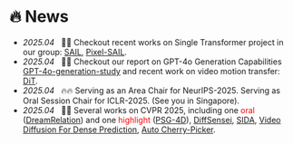# 🔥 News

- *2025.04*  &nbsp; 🎉🎉 Checkout recent works on Single Transformer project in our group: [SAIL](https://arxiv.org/abs/2504.10462), [Pixel-SAIL](https://arxiv.org/abs/2504.10465).
- *2025.04*  &nbsp; 🎉🎉 Checkout our report on GPT-4o Generation Capabilities [GPT-4o-generation-study](https://arxiv.org/abs/2504.05979) and recent work on video motion transfer: [DiT](https://arxiv.org/abs/2503.17350).
- *2025.04*  &nbsp; 🔥🔥 Serving as an Area Chair for NeurIPS-2025. Serving as Oral Session Chair for ICLR-2025. (See you in Singapore).
- *2025.04*  &nbsp; 🎉🎉 Several works on CVPR 2025, including one <span style="color:red">oral</span> ([DreamRelation](https://arxiv.org/pdf/2410.23280)) and one <span style="color:red">highlight</span> ([PSG-4D](https://arxiv.org/abs/2503.15019)), [DiffSensei](https://arxiv.org/abs/2412.07589), [SIDA](https://arxiv.org/abs/2412.04292), [Video Diffusion For Dense Prediction](https://arxiv.org/abs/2503.09344), [Auto Cherry-Picker](https://arxiv.org/abs/2406.20085).



[//]: # (- *2025.01*  &nbsp; 🔥🔥 Release a new MLLM benchmark, [MMVM]&#40;https://arxiv.org/abs/2501.04670&#41;, [project page]&#40;https://zhouyiks.github.io/projects/CoLVA/&#41;, which explores visual correspondence shortcomings of current MMLMs.)

[//]: # (- *2025.01*  &nbsp;🎉🎉 Several works are accepted by ICLR-2025, including one <span style="color:red">oral</span> and one <span style="color:red">spotlight</span>.)

[//]: # (- *2024.12*  &nbsp; 🔥🔥 Serving as an Area Chair for both ICML-2025 and ICCV-2025!)

[//]: # (- *2024.12*  &nbsp;🎉🎉 Several works on AAAI-2025 and 3DV-2025. [Point Cloud Mamba]&#40;https://arxiv.org/abs/2403.00762&#41;, [Point RWKV]&#40;https://arxiv.org/abs/2405.15214&#41;, [LDM-Seg]&#40;https://arxiv.org/abs/2403.09616&#41;, [ReasonSeg3D]&#40;https://arxiv.org/abs/2405.17427&#41;.)

[//]: # (- *2024.09*  &nbsp;🎉🎉 Several works on NeurIPS-2024. [OMG-LLaVA]&#40;https://arxiv.org/abs/2406.19389&#41;, [MotionBooth]&#40;https://arxiv.org/abs/2406.17758&#41; &#40;<span style="color:red">spotlight</span>&#41;, [SemFlow]&#40;https://arxiv.org/abs/2405.20282&#41;, [MamabaAD]&#40;https://arxiv.org/abs/2404.06564&#41;. Thanks for all co-authors' help!)

[//]: # (- *2024.07*  &nbsp;🎉🎉 Our Transformer Survey is finally accepted by T-PAMI. [Arxiv]&#40;https://arxiv.org/abs/2304.09854&#41;.)

[//]: # (- *2024.07*:  🔥🔥 The training code of Edge-SAM and corresponding app, "Cutcha" in IOS shop, are available now, [link]&#40;https://apps.apple.com/us/app/cutcha-photo/id6478521132&#41;. [Code]&#40;https://github.com/chongzhou96/EdgeSAM&#41;.)

[//]: # (- *2024.07*： 🔥🔥 Checkout our recent Universal Dense MLLM Model, OMG-LLaVA, [project]&#40;https://lxtgh.github.io/project/omg_llava/&#41;, [code]&#40;https://github.com/lxtGH/OMG-Seg/tree/main/omg_llava&#41;.)

[//]: # (- *2024.07*： &nbsp;🎉🎉 [DVIS-DAQ]&#40;https://zhang-tao-whu.github.io/projects/DVIS_DAQ/&#41;, [Open-Vocabulary SAM]&#40;https://www.mmlab-ntu.com/project/ovsam/&#41;, [FaceAdapter]&#40;https://github.com/FaceAdapter/Face-Adapter&#41;, and [GenView]&#40;https://arxiv.org/pdf/2403.12003&#41; are accepted by ECCV-2024. All code and models are released.)

[//]: # (- *2024.06*： 🔥🔥 Checkout our recent works on MLLM and new architecture design, [OMG-LLaVA]&#40;https://arxiv.org/abs/2406.19389&#41;, [RWKV-SAM]&#40;https://arxiv.org/abs/2406.19369&#41;, [MotionBooth]&#40;https://arxiv.org/abs/2406.17758&#41;, [SeTok]&#40;https://arxiv.org/abs/2406.05127&#41; and [Reason3D]&#40;https://arxiv.org/abs/2405.17427&#41;.)

[//]: # (- *2024.06*： 🔥🔥 Checkout our recent works on diffusion models, [MotionBooth]&#40;https://arxiv.org/abs/2406.17758&#41;, [SemFlow]&#40;&#41;.)

[//]: # (- *2024.04*： 🔥🔥 Checkout our new video segmentation work [DVIS-DAQ]&#40;https://arxiv.org/abs/2404.00086&#41;, which achieves the new state-of-the-art results on multiple video segmentation benchmarks.)

[//]: # (- *2024.04*： 🔥🔥 Checkout [Point Cloud Mamba]&#40;https://arxiv.org/abs/2403.00762&#41;, the first SSMs-model that performs better than PointMLP and PointTransformer!)

[//]: # (- *2024.03*： 🔥🔥 The codebase of OMG-Seg is open-sourced! [link]&#40;https://github.com/lxtGH/OMG-Seg&#41;. This is the first codebase support joint image/video/multi-data/interactive segmentation co-training and testing!)

[//]: # (- *2024.03*： &nbsp;🎉🎉 Give a talk of open-world segmentation &#40;Beyond SAM&#41; at [VALSE]&#40;http://valser.org/&#41;, [Slides]&#40;../../project/paper_local/xiangtai_valse_talk_3_20_2024.pdf&#41; [Video]&#40;https://www.bilibili.com/video/BV1PZ421b7U7/?spm_id_from=333.337.search-card.all.click&vd_source=6bb672e5bcff6f43a998d1ba30743967&#41;.)

[//]: # (- *2024.02*： &nbsp;🎉🎉 OMG-Seg is accepted by CVPR-24. Along with OMG-Seg, five works are accepted by CVPR-24! [BA-SAM]&#40;https://arxiv.org/abs/2401.02317&#41;, [RTMO]&#40;https://arxiv.org/abs/2312.07526&#41;, [Skeleton-in-Context]&#40;https://arxiv.org/abs/2312.03703&#41;, and [language-driven video inpainting]&#40;https://arxiv.org/abs/2401.10226&#41;. )

[//]: # (- *2024.02*: Checkout several recent works on segmentation and recognition, [OMG-Seg]&#40;https://arxiv.org/abs/2401.10229&#41;, [Open-Vocabulary SAM]&#40;https://arxiv.org/abs/2401.02955&#41; and [RAP-SAM]&#40;https://arxiv.org/abs/2401.10228&#41;.)

[//]: # (- *2024.01*: &nbsp;🎉🎉 <a href="https://arxiv.org/abs/2306.15880"> Our survey </a> on Open Vocabulary Learning is accepted by T-PAMI.)

[//]: # (- *2023.12*: Checkout [EdgeSAM]&#40;https://arxiv.org/abs/2312.06660&#41;, a mobile SAM that can run on iPhone! )

[//]: # (- *2023.10*: Checkout our recent works on Open-Vocabulary Detection and Segmentation. [DST-Det]&#40;https://arxiv.org/abs/2310.01393&#41;, [CLIPSelf]&#40;https://arxiv.org/abs/2310.01403&#41;, [MosaicFusion]&#40;https://arxiv.org/abs/2309.13042&#41;.)

[//]: # (- *2023.09*: &nbsp;🎉🎉 Two NeurIPS Paper are accepted as SpotLight. PSG4D and Point-In-Context.)
[//]: # (- *2023.08*: Give a talk of video segmentation at [VALSE]&#40;http://valser.org/&#41; and [Slides]&#40;../../project/paper_local/talk-valse-8-30-2023.pdf&#41;.)

[//]: # (- *2023.07*: &nbsp;🎉🎉 Three paper in ICCV-23: Tube-Link, Betrayed Caption and EMO-Net. One Oral Paper in ICCV-23 workshop. See you in Paris!!  SFNet-Lite is accepted by IJCV.)

[//]: # (- *2023.06*: Checkout our <a href="https://arxiv.org/abs/2306.08659"> new paper </a> on point cloud in-context learning and <a href="https://arxiv.org/abs/2306.15880"> the first survey</a>  on Open Vocabulary Learning. )

[//]: # (- *2023.03*: Checkout our <a href="https://arxiv.org/abs/2304.09854"> new survey </a> on transformer-based segmentation and detection, Also Video Talk, Chinese, [Link]&#40;https://www.bilibili.com/video/BV1tc411M7DC/?spm_id_from=333.337.search-card.all.click&vd_source=6bb672e5bcff6f43a998d1ba30743967&#41;. )

[//]: # (- *2023.03*：Please checkout our new work, <a href="https://arxiv.org/abs/2303.12782">Tube-Link</a>, the first universal video segmentation framework that outperforms specific video segmentation methods &#40;VIS,VSS,VPS&#41;.)

[//]: # (- *2023.03*：One paper on Panoptic Video Scene Graph Generation &#40;PVSG&#41; is accepted by CVPR-2023.)

[//]: # (- *2022.11*：Two paper on Video Scene Understanding is accepted by T-PAMI.)

[//]: # (- *2022.09*：One paper on Neural Collapse is accepted by NeurIPS-2022. )

[//]: # (- *2022.08*： &nbsp;🎉🎉 Join the MMLab@NTU S-Lab! Our four works &#40;Video K-Net, PanopticPartFormer, FashionFormer, and PolyphonicFormer in CVPR-22/ECCV-22&#41; code are all released. Check out my github homepage.)

[//]: # (- *2022.07*： &nbsp;🎉🎉 Our SFNet-Lite &#40;extension of SFNet-ECCV20&#41; achieve the best mIoU and speed trade-off.)

[//]: # (on multiple driving datasets. SFNet-Lite can obtain 80.1 mIoU while running at 50 FPS, 78.8 mIoU while running at 120 FPS. [Code]&#40;https://github.com/lxtGH/SFSegNets&#41;.)

[//]: # (- *2022.07*: &nbsp;🎉🎉 Three papers are accepted by ECCV-2022. One paper is accepted by ICIP-2022.)

[//]: # (- *2022.07*: &nbsp;🎉🎉 Graduated From PKU. )

[//]: # (- *2022.03*: &nbsp;🎉🎉 Video K-Net is accepted by CVPR-2022 as oral presentation.  )
